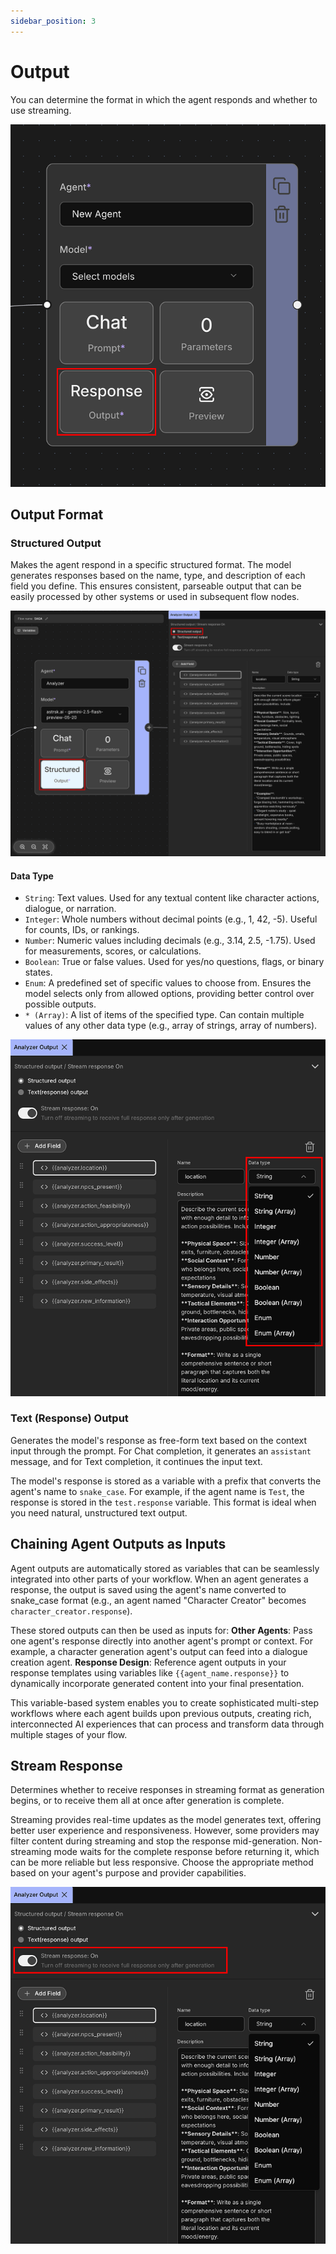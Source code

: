 ```yaml
---
sidebar_position: 3
---
```


# Output

You can determine the format in which the agent responds and whether to use streaming.

![Output](./images/output.png)

## Output Format

### Structured Output

Makes the agent respond in a specific structured format. The model generates responses based on the name, type, and description of each field you define. This ensures consistent, parseable output that can be easily processed by other systems or used in subsequent flow nodes.

![Structured Output](./images/output-structured.png)

#### Data Type

- `String`: Text values. Used for any textual content like character actions, dialogue, or narration.
- `Integer`: Whole numbers without decimal points (e.g., 1, 42, -5). Useful for counts, IDs, or rankings.
- `Number`: Numeric values including decimals (e.g., 3.14, 2.5, -1.75). Used for measurements, scores, or calculations.
- `Boolean`: True or false values. Used for yes/no questions, flags, or binary states.
- `Enum`: A predefined set of specific values to choose from. Ensures the model selects only from allowed options, providing better control over possible outputs.
- `* (Array)`: A list of items of the specified type. Can contain multiple values of any other data type (e.g., array of strings, array of numbers). 

![Structured Output Data Type](./images/output-structured-data-type.png)

### Text (Response) Output

Generates the model's response as free-form text based on the context input through the prompt. For Chat completion, it generates an `assistant` message, and for Text completion, it continues the input text.

The model's response is stored as a variable with a prefix that converts the agent's name to `snake_case`. For example, if the agent name is `Test`, the response is stored in the `test.response` variable. This format is ideal when you need natural, unstructured text output.

## Chaining Agent Outputs as Inputs

Agent outputs are automatically stored as variables that can be seamlessly integrated into other parts of your workflow. When an agent generates a response, the output is saved using the agent's name converted to snake_case format (e.g., an agent named "Character Creator" becomes `character_creator.response`).

These stored outputs can then be used as inputs for:
**Other Agents**: Pass one agent's response directly into another agent's prompt or context. For example, a character generation agent's output can feed into a dialogue creation agent.
**Response Design**: Reference agent outputs in your response templates using variables like `{{agent_name.response}}` to dynamically incorporate generated content into your final presentation.

This variable-based system enables you to create sophisticated multi-step workflows where each agent builds upon previous outputs, creating rich, interconnected AI experiences that can process and transform data through multiple stages of your flow.

## Stream Response

Determines whether to receive responses in streaming format as generation begins, or to receive them all at once after generation is complete.

Streaming provides real-time updates as the model generates text, offering better user experience and responsiveness. However, some providers may filter content during streaming and stop the response mid-generation. Non-streaming mode waits for the complete response before returning it, which can be more reliable but less responsive. Choose the appropriate method based on your agent's purpose and provider capabilities.

![Stream Response](./images/output-stream-response.png)
